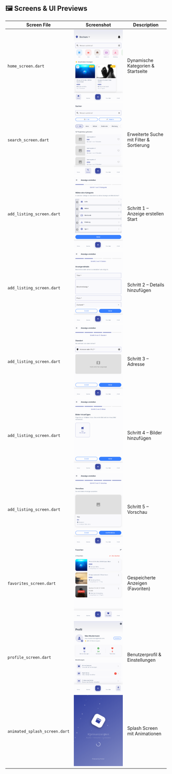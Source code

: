 ## 🖼️ Screens & UI Previews

| Screen File                        | Screenshot                                       | Description                               |
|-----------------------------------|--------------------------------------------------|-------------------------------------------|
| `home_screen.dart`                | ![Home](assets/screenshots/home_screen.png)     | Dynamische Kategorien & Startseite        |
| `search_screen.dart`              | ![Search](assets/screenshots/search_screen.png) | Erweiterte Suche mit Filter & Sortierung  |
| `add_listing_screen.dart`         | ![Add](assets/screenshots/add_screen.png)       | Schritt 1 – Anzeige erstellen Start       |
| `add_listing_screen.dart`         | ![Details](assets/screenshots/add_screen_details.png) | Schritt 2 – Details hinzufügen   |
| `add_listing_screen.dart`         | ![Adresse](assets/screenshots/add_screen_adding_address.png) | Schritt 3 – Adresse |
| `add_listing_screen.dart`         | ![Bilder](assets/screenshots/add_screen_adding_image.png) | Schritt 4 – Bilder hinzufügen     |
| `add_listing_screen.dart`         | ![Vorschau](assets/screenshots/add_screen_see_all_things.png) | Schritt 5 – Vorschau             |
| `favorites_screen.dart`           | ![Favoriten](assets/screenshots/fav_screen.png) | Gespeicherte Anzeigen (Favoriten)         |
| `profile_screen.dart`             | ![Profil](assets/screenshots/profile_screen.png) | Benutzerprofil & Einstellungen            |
| `animated_splash_screen.dart`     | ![Splash](assets/screenshots/splash_screen.png) | Splash Screen mit Animationen             |
